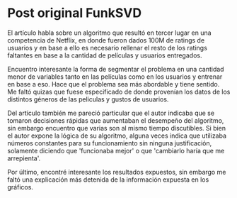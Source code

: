 # Post original FunkSVD

El artículo habla sobre un algoritmo que resultó en tercer lugar en una competencia de Netflix, en donde fueron dados 100M de ratings de usuarios y en base a ello es necesario rellenar el resto de los ratings faltantes en base a la cantidad de películas y usuarios entregados.

Encuentro interesante la forma de segmentar el problema en una cantidad menor de variables tanto en las películas como en los usuarios y entrenar en base a eso. Hace que el problema sea más abordable y tiene sentido. Me faltó quizas que fuese especificado de donde provenían los datos de los distintos géneros de las peliculas y gustos de usuarios.

Del artículo también me pareció particular que el autor indicaba que se tomaron decisiones rápidas que aumentaban el desempeño del algoritmo, sin embargo encuentro que varias son al mismo tiempo discutibles. Si bien el autor expone la lógica de su algoritmo, alguna veces indica que utilizaba números constantes para su funcionamiento sin ninguna justificación, solamente diciendo que 'funcionaba mejor' o que 'cambiarlo haría que me arrepienta'. 

Por último, encontré interesante los resultados expuestos, sin embargo me faltó una explicación más detenida de la información expuesta en los gráficos.